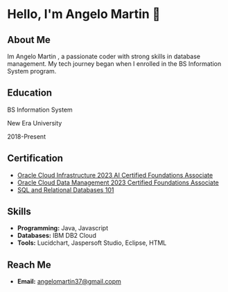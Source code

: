 # Hello, I'm Angelo Martin 👋

## About Me

Im Angelo Martin , a passionate coder with strong skills in database management. 
 My tech journey began when I enrolled in the BS Information System program.

## Education
BS Information System 

New Era University 

2018-Present

## Certification

- [Oracle Cloud Infrastructure 2023 AI Certified Foundations Associate](https://catalog-education.oracle.com/pls/certview/sharebadge?id=2565F1E22A9A221713950D4F8AE2C8BF5674CB42AAF3223D8E2A2027D5B42934&fbclid=IwAR0trA-gvp1VgBO3o_4b4JxEh9n7To1-hcH401t0CHL8IMZGMlTGD9lrCKM)
- [Oracle Cloud Data Management 2023 Certified Foundations Associate](https://catalog-education.oracle.com/pls/certview/sharebadge?id=9712A9C77581ED69B850E2EEFA439BCC7F5A1F8363370BCF7E66633B28B8AE8C&fbclid=IwAR25EV1tueLjxnqiTe_8dw0_fiCAVZbdfkH2eMJQrASNBMa3hqk8dW-qFsM)
- [SQL and Relational Databases 101](https://courses.cognitiveclass.ai/certificates/06ea405cc9664204bb0dd93da08b0a4d)

## Skills

- **Programming:** Java, Javascript
- **Databases:** IBM DB2 Cloud
- **Tools:** Lucidchart, Jaspersoft Studio, Eclipse, HTML

## Reach Me

- **Email:** angelomartin37@gmail.copm
